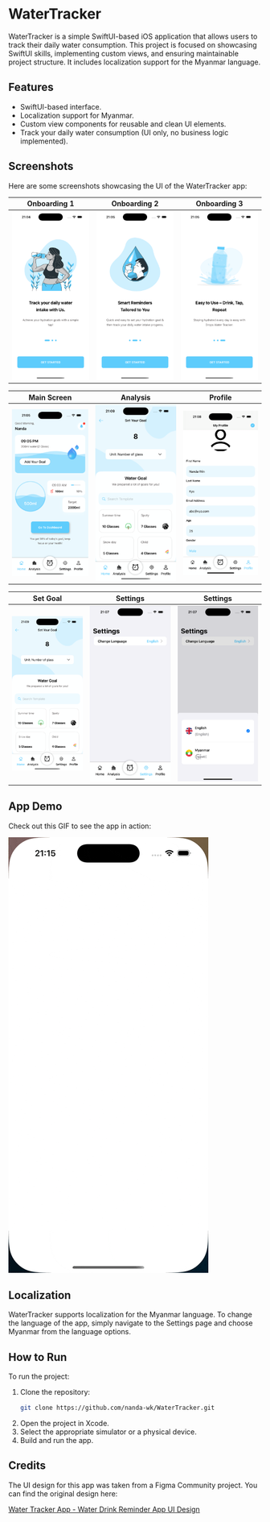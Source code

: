 # WaterTracker

WaterTracker is a simple SwiftUI-based iOS application that allows users to track their daily water consumption. This project is focused on showcasing SwiftUI skills, implementing custom views, and ensuring maintainable project structure. It includes localization support for the Myanmar language. 

## Features

- SwiftUI-based interface.
- Localization support for Myanmar.
- Custom view components for reusable and clean UI elements.
- Track your daily water consumption (UI only, no business logic implemented).

## Screenshots

Here are some screenshots showcasing the UI of the WaterTracker app:

| Onboarding 1            | Onboarding 2          | Onboarding 3             |
|-------------------------|--------------------------|-----------------------|
| ![Onboarding 1](images/onboarding1.png) | ![Onboarding 2](images/onboarding2.png) | ![Onboarding 3](images/onboarding3.png) |

| Main Screen             | Analysis                 | Profile               |
|-------------------------|--------------------------|-----------------------|
| ![Main Screen](images/home.png) | ![Analysis](images/goal.png) | ![Profile](images/profile.png) |

| Set Goal                | Settings                 | Settings              |
|-------------------------|--------------------------|-----------------------|
| ![Language Selection](images/goal.png) | ![Setting](images/settings1.png) | ![Choose Language](images/settings2.png) |

## App Demo

Check out this GIF to see the app in action:

![App Demo](images/record.gif)

## Localization

WaterTracker supports localization for the Myanmar language. To change the language of the app, simply navigate to the Settings page and choose Myanmar from the language options.

## How to Run

To run the project:

1. Clone the repository:
   ```bash
   git clone https://github.com/nanda-wk/WaterTracker.git
2. Open the project in Xcode.
3. Select the appropriate simulator or a physical device.
4. Build and run the app.

## Credits

The UI design for this app was taken from a Figma Community project. You can find the original design here:

[Water Tracker App - Water Drink Reminder App UI Design](https://www.figma.com/community/file/1266627526891422058/water-tracker-app-water-drink-reminder-app-ui-design)


